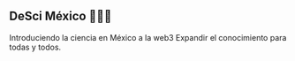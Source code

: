 ## DeSci México 🌿🔬🦾
Introduciendo la ciencia en México a la web3
Expandir el conocimiento para todas y todos.
